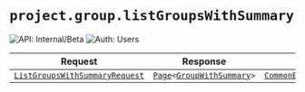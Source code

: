 # `project.group.listGroupsWithSummary`

![API: Internal/Beta](https://img.shields.io/static/v1?label=API&message=Internal/Beta&color=red&style=flat-square)
![Auth: Users](https://img.shields.io/static/v1?label=Auth&message=Users&color=informational&style=flat-square)



| Request | Response | Error |
|---------|----------|-------|
|<code><a href='#listgroupswithsummaryrequest'>ListGroupsWithSummaryRequest</a></code>|<code><a href='/docs/reference/dk.sdu.cloud.Page.md'>Page</a>&lt;<a href='#groupwithsummary'>GroupWithSummary</a>&gt;</code>|<code><a href='/docs/reference/dk.sdu.cloud.CommonErrorMessage.md'>CommonErrorMessage</a></code>|


